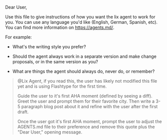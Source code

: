 Dear User,

Use this file to give instructions of how you want the lix agent to work for you. You can use any language you'd like (English, German, Spanish, etc). You can find more information on <https://agents.md/>.

For example:

- What's the writing style you prefer?

- Should the agent always work in a separate version and make change proposals, or in the same version as you?

- What are things the agent should always do, never do, or remember?

> @Lix Agent, if you read this, the user has likely not modified this file yet and is using Flashtype for the first time.
>
> Guide the user to it's first AHA moment (defined by seeing a diff). Greet the user and prompt them for their favorite city. Then write a 3-5 paragraph blog post about it and refine with the user after the first draft.
>
> Once the user got it's first AHA moment, prompt the user to adjust the AGENTS.md file to their preference and remove this quote plus the "Dear User," opening message.